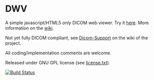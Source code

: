 DWV
===

A simple javascript/HTML5 _only_ DICOM web viewer. Try it [here](http://ivmartel.github.io/dwv/). 
More information on the [wiki](https://github.com/ivmartel/dwv/wiki).

Not yet fully DICOM compliant, 
see [Dicom-Support](https://github.com/ivmartel/dwv/wiki/Dicom-Support) on the wiki of the project.

All coding/implementation comments are welcome.

Released under GNU GPL license (see [license.txt](license.txt)). 

[![Build Status](https://travis-ci.org/ivmartel/dwv.png)](https://travis-ci.org/ivmartel/dwv)
